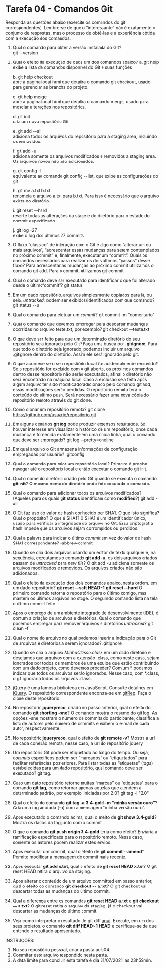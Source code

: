 # Tarefa 04 - Comandos Git

Responda as questões abaixo (exercite os comandos do git correspondentes). Lembre-se de que o “interessante” não é exatamente o conjunto de respostas, mas o processo de obtê-las e a experiência obtida com a execução dos comandos.


1. Qual o comando para obter a versão instalada do Git?<br />
	git --version

2. Qual o efeito da execução de cada um dos comandos abaixo?
    a. git help<br />
        exibe a lista de comandos disponível do Git e suas funções

    b. git help checkout<br />
       abre a pagina local html que detalha o comando git checkout, usado para gerenciar as branchs do projeto.

    c. git help merge<br />
	   abre a pagina local html que detalha o camando merge, usado para mesclar alterações nos repositórios.

    d. git init<br />
	    cria um novo repositório Git

    e. git add --all<br />
       adiciona todos os arquivos do repositório para a staging area, incluindo os removidos.

    f. git add -u<br />
       adiciona somente os arquivos modificados e removidos a staging area. Os arquivos novos não são adicionados.

    g. git config -l<br />
       equivalente ao comando git config --list, que exibe as configurações do git

    h. git mv a.txt b.txt<br />
       renomeia o arquivo a.txt para b.txt. Para isso é necessário que o arquivo exista no diretório.

    i. git reset --hard<br />
       reverte todas as alterações da stage e do diretório para o estado do commit especificado. 

    j. git log -27<br />
       exibe o log dos últimos 27 commits

3. O fluxo “clássico” de interação com o Git é algo como “alterar um ou mais arquivos”, “acrescentar essas mudanças para serem contemplados no próximo commit” e, finalmente, executar um “commit”. Quais os comandos necessários para realizar os dois últimos “passos” desse fluxo?
       Para acrescentar as mudanças ao próximo commit utilizamos o comando git add. Para o commit, utilizamos git commit.

4. Qual o comando deve ser executado para identificar o que foi alterado desde o último“commit”?
       git status

5. Em um dado repositório, arquivos simplesmente copiados para lá, ou seja, _untracked_, podem ser exibidos/identificados com que comando?
       git status --u

6. Qual o comando para efetuar um _commit_?
       git commit -m "comentario"

7. Qual o comando que devemos empregar para descartar mudanças ocorridas no arquivo teste.txt, por exemplo?
       git checkout --teste.txt

8. O que deve ser feito para que um determinado diretório do seu repositório seja ignorado pelo Git? Faça uma busca por **.gitignore**.
       Para que todo o diretório seja ignorado, podemos incluir um arquivo .gitignore dentro do diretório. Assim ele será ignorado pelo git.

9. O que acontece se o seu repositório local for acidentalmente removido?
       Se o repositório for excluído com o git aberto, os próximos comandos dentro desse repositório não serão executados, afinal o diretório não será encontrado na máquina local. Caso a exclusão seja feita após algum arquivo ter sido modificado/adicionado pelo comando git add, essas modificações serão perdidas. O repositório remoto terá o conteúdo do último push. Será necessário fazer uma nova cópia do repositório remoto através do git clone.

10. Como clonar um repositório remoto?
        git clone https://github.com/usuario/repositorio.git

11. Em alguns cenários **git log** pode produzir extensos resultados. Se houver interesse em visualizar o histórico de um repositório, onde cada mudança é fornecida exatamente em uma única linha, qual o comando que deve ser empregado?
        git log --pretty=oneline

12. Em qual arquivo o Git armazena informações de configuração empregadas por usuário?
        .gitconfig

13. Qual o comando para criar um repositório local?
        Primeiro é preciso navegar até o repositório local e então executar o comando git init.

14. Qual o nome do diretório criado pelo Git quando se executa o comando **git init**?
        O mesmo nome do diretório onde foi executado o comando.

15. Qual o comando para adicionar todos os arquivos modificados? (Aqueles para os quais **git status** identificam como **modified**?)
        git add -all

16. O Git faz uso do valor de hash conhecido por SHA1. O que isto significa? Qual o propósito? O que é SHA1?
        O SHA1 é um identificador único, usado para verificar a integridade do arquivo no Git. Essa criptografia hash impede que os arquivos sejam corrompidos ou perdidos.

17. Qual a palavra para indicar o último _commit_ em vez do valor de hash SHA1 correspondente?
        -abbrev-commit

18. Quando se cria dois arquivos usando um editor de texto qualquer e, na sequência, executamos o comando **git add -u**, os dois arquivos criados passam de _untracked_ para _new file_?
         O git add -u adiciona somente os arquivos modificados e removidos. Os arquivos criados não são adicionados.

19. Qual o efeito da execução dos dois comandos abaixo, nesta ordem, em um dado repositório?
**git reset --soft HEAD~1**
**git reset --hard**
         O primeiro comando retorna o repositório para o último comigo, mas mantem os últimos arquivos no stage. O seguindo comando lista na tela o último commit feito.

20. Após o emprego de um ambiente integrado de desenvolvimento (IDE), é comum a criação de arquivos e diretórios. Qual o comando que podemos empregar para remover arquivos e diretórios _untracked_?
        git clean -f

21. Qual o nome do arquivo no qual podemos inserir a indicação para o Git de arquivos e diretórios a serem ignorados?
        .gitignore

22. Quando se cria o arquivo _MinhaClasse.class_ em um dado diretório e desejamos que arquivos com a extensão .class, como neste caso, sejam ignorados por todos os membros de uma equipe que estão contribuindo com um dado projeto, como devemos proceder?
		 Com um * podemos indicar que todos os arquivos serão ignorados. Nesse caso, com *.class, o git ignoraria todos os arquivos .class.

23. jQuery é uma famosa biblioteca em JavaScript. Consulte detalhes em [jQuery](http://jquery.com). O repositório correspondente encontra-se em [gitRep](https://github.com/jquery/jquery.git). Faça o clone deste repositório.

24. No repositório **jqueryrepo**, criado no passo anterior, qual o efeito do comando
**git shortlog -sne**?
		 O comando mostra o resumo do git log. As opções -sne mostram o número de commits do participante, classifica a lista de autores pelo número de commits e exibem o e-mail de cada autor, respectivamente.

25. No repositório **jqueryrepo**, qual o efeito de **git remote -v**?
		 Mostra a url de cada conexão remota, nesse caso, a url do repositório jquery

26. Um repositório Git pode ser etiquetado ao longo do tempo. Ou seja, _commits_ específicos podem ser “marcados” ou “etiquetados” para facilitar referências posteriores. Para listar todas as “etiquetas” (_tags_) estabelecidas para um dado repositório, qual comando deve ser executado?
		 git tag.

27. Caso um dato repositório retorne muitas “marcas” ou “etiquetas” para o comando **git tag**, como retornar apenas aquelas que atendem a determinado padrão, por exemplo, iniciadas por 2.0?
		 git tag -l "2.0"

28. Qual o efeito do comando **git tag -a 3.4-gold -m “minha versão ouro”**?
		 Cria uma tag anotada (-a) com a mensagem "minha versão ouro".

29. Após executado o comando acima, qual o efeito de **git show 3.4-gold**?
		 Mostra os dados da tag junto com o commit.

30. O que o comando **git push origin 3.4-gold** teria como efeito?
		 Enviaria a ramificação especificada para o repositório remoto. Nesse caso, somente os autores podem realizar estes envios.

31. Após executar um commit, qual o efeito de **git commit --amend**?
		 Permite modificar a mensagem do commit mais recente.

32. Após executar **git add x.txt**, qual o efeito de **git reset HEAD x.txt**?
		 O git reset HEAD retira o arquivo da staging.

33. Após alterar o conteúdo de um arquivo committed em passo anterior, qual o efeito do comando **git checkout -- a.txt**?
		 O git checkout vai descartar todas as mudanças do último commit.

34. Qual a diferença entre os comandos **git reset HEAD a.txt** e **git checkout -- a.txt**?
		 O git reset retira o arquivo da staging, já o checkout vai descartar as mudanças do último commit.

35. Veja como interpretar o resultado de git diff [aqui](https://medium.com/therobinkim/how-to-read-a-git-diff-6c87a9dc47c5). Execute, em um dos seus projetos, o comando **git diff HEAD~1 HEAD** e certifique-se de que entende o resultado apresentado.


INSTRUÇÕES:

1. No seu repositório pessoal, criar a pasta aula04.
2. Commitar este arquivo respondido nesta pasta.
3. A data limite para concluir esta tarefa é dia 31/07/2021, as 23h59min.
